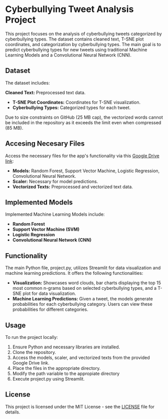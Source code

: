 # Cyberbullying Tweet Analysis Project
This project focuses on the analysis of cyberbullying tweets categorized by cyberbullying types. The dataset contains cleaned text, T-SNE plot coordinates, and categorization by cyberbullying types. The main goal is to predict cyberbullying types for new tweets using traditional Machine Learning Models and a Convolutional Neural Network (CNN).

## Dataset
The dataset includes:

**Cleaned Text:** Preprocessed text data.
- **T-SNE Plot Coordinates:** Coordinates for T-SNE visualization.
- **Cyberbullying Types:** Categorized types for each tweet.

Due to size constraints on GitHub (25 MB cap), the vectorized words cannot be included in the repository as it exceeds the limit even when compressed (85 MB).

## Accesing Necesary Files
Access the necessary files for the app's functionality via this [Google Drive link](https://drive.google.com/drive/folders/1jrwj2LWLXqOwQOdHwMlSJe9pMTHdTll1?usp=sharing):

- **Models:** Random Forest, Support Vector Machine, Logistic Regression, Convolutional Neural Network.
- **Scaler:** Necessary for model predictions.
- **Vectorized Texts:** Preprocessed and vectorized text data.

## Implemented Models
Implemented Machine Learning Models include:

- **Random Forest**
- **Support Vector Machine (SVM)**
- **Logistic Regression**
- **Convolutional Neural Network (CNN)**

## Functionality
The main Python file, project.py, utilizes Streamlit for data visualization and machine learning predictions. It offers the following functionalities:
- **Visualization:** Showcases word clouds, bar charts displaying the top 15 most common n-grams based on selected cyberbullying types, and a T-SNE plot for data visualization.
- **Machine Learning Predictions:** Given a tweet, the models generate probabilities for each cyberbullying category. Users can view these probabilities for different categories.

## Usage
To run the project locally:

1. Ensure Python and necessary libraries are installed.
2. Clone the repository.
3. Access the models, scaler, and vectorized texts from the provided Google Drive link.
4. Place the files in the appropriate directory.
5. Modify the path variable to the appropiate directory
6. Execute project.py using Streamlit.

## License

This project is licensed under the MIT License - see the [LICENSE](LICENSE) file for details.
